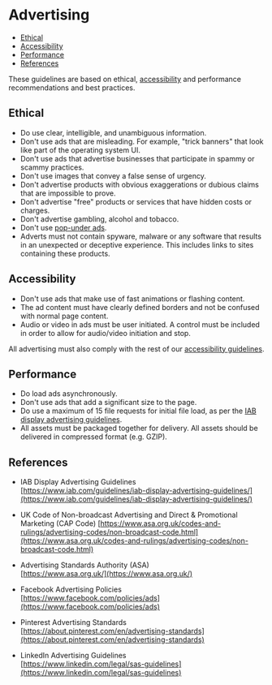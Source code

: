 # Advertising

* [Ethical](#ethical)
* [Accessibility](#accessibility)
* [Performance](#performance)
* [References](#references)

These guidelines are based on ethical, [accessibility](../accessibility/introduction.md) and performance recommendations and best practices.

## Ethical

* Do use clear, intelligible, and unambiguous information.
* Don't use ads that are misleading. For example, "trick banners" that look like part of the operating system UI.
* Don't use ads that advertise businesses that participate in spammy or scammy practices.
* Don't use images that convey a false sense of urgency.
* Don't advertise products with obvious exaggerations or dubious claims that are impossible to prove.
* Don't advertise "free" products or services that have hidden costs or charges.
* Don't advertise gambling, alcohol and tobacco.
* Don't use [pop-under ads](https://en.wikipedia.org/wiki/Pop-up_ad#Pop-under_ads).
* Adverts must not contain spyware, malware or any software that results in an unexpected or deceptive experience. This includes links to sites containing these products.

## Accessibility

* Don't use ads that make use of fast animations or flashing content.
* The ad content must have clearly defined borders and not be confused with normal page content.
* Audio or video in ads must be user initiated. A control must be included in order to allow for audio/video initiation and stop.

All advertising must also comply with the rest of our [accessibility guidelines](../accessibility/accessibility-checklist.md).

## Performance

* Do load ads asynchronously.
* Don't use ads that add a significant size to the page.
* Do use a maximum of 15 file requests for initial file load, as per the [IAB display advertising guidelines](https://www.iab.com/guidelines/iab-display-advertising-guidelines/).
* All assets must be packaged together for delivery. All assets should be delivered in compressed format (e.g. GZIP).

## References

* IAB Display Advertising Guidelines  
[https://www.iab.com/guidelines/iab-display-advertising-guidelines/](https://www.iab.com/guidelines/iab-display-advertising-guidelines/)

* UK Code of Non-broadcast Advertising and Direct & Promotional Marketing (CAP Code)  [https://www.asa.org.uk/codes-and-rulings/advertising-codes/non-broadcast-code.html](https://www.asa.org.uk/codes-and-rulings/advertising-codes/non-broadcast-code.html)

* Advertising Standards Authority (ASA)  
[https://www.asa.org.uk/](https://www.asa.org.uk/)

* Facebook Advertising Policies  
[https://www.facebook.com/policies/ads](https://www.facebook.com/policies/ads)

* Pinterest Advertising Standards  
[https://about.pinterest.com/en/advertising-standards](https://about.pinterest.com/en/advertising-standards)

* LinkedIn Advertising Guidelines  
[https://www.linkedin.com/legal/sas-guidelines](https://www.linkedin.com/legal/sas-guidelines)
